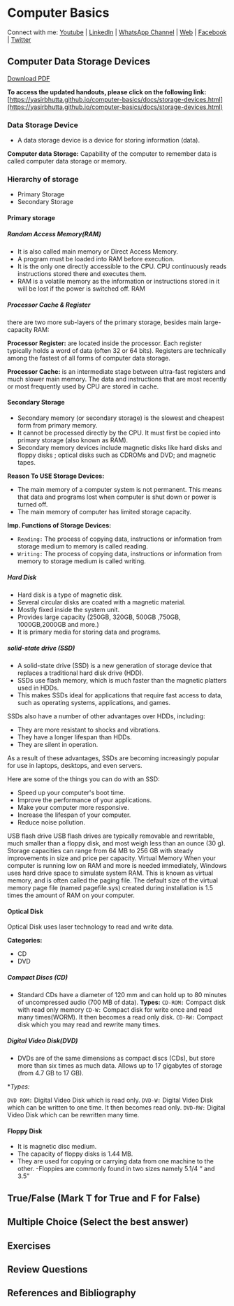 # Computer Basics

Connect with me: [Youtube](https://www.youtube.com/yasirbhutta) | [LinkedIn](https://www.linkedin.com/in/yasirbhutta/) | [WhatsApp Channel](https://whatsapp.com/channel/0029VaC3BC160eBZZSs3CW0c) | [Web](https://yasirbhutta.github.io/) | [Facebook](https://www.facebook.com/yasirbhutta786) | [Twitter](https://twitter.com/yasirbhutta)

## Computer Data Storage Devices

[Download PDF](https://yasirbhutta.github.io/computer-basics/docs/storage-devices.pdf)

**To access the updated handouts, please click on the following link:**
[https://yasirbhutta.github.io/computer-basics/docs/storage-devices.html](https://yasirbhutta.github.io/computer-basics/docs/storage-devices.html)

### Data Storage Device

- A data storage device is a device for storing information (data).

**Computer data Storage:** Capability of the computer to remember data is called computer data storage or memory.

### Hierarchy of storage

- Primary Storage
- Secondary Storage

#### Primary storage

##### Random Access Memory(RAM)

- It is also called main memory or Direct Access Memory.
- A program must be loaded into RAM before execution.
- It is the only one directly accessible to the CPU. CPU continuously reads instructions stored there and executes them.   
- RAM is a volatile memory as the information or instructions stored in it will be lost if the power is switched off. 
RAM

##### Processor Cache & Register

there are two more sub-layers of the primary storage, besides main large-capacity RAM:

**Processor Register:** are located inside the processor. Each register typically holds a word of data (often 32 or 64 bits). Registers are technically among the fastest of all forms of computer data storage.

**Processor Cache:** is an intermediate stage between ultra-fast registers and much slower main memory. The data and instructions that are most recently or most frequently used by CPU are stored in cache.

#### Secondary Storage

- Secondary memory (or secondary storage) is the slowest and cheapest form from primary memory.
- It cannot be processed directly by the CPU. It must first be copied into primary storage (also known as RAM).
- Secondary memory devices include magnetic disks like hard disks and floppy disks ; optical disks such as CDROMs and DVD; and magnetic tapes.
  
**Reason To USE Storage Devices:**

- The main memory of a computer system is not permanent. This means that data and programs lost when computer is shut down or power is turned off.
- The main memory of computer has limited storage capacity.

**Imp. Functions of Storage Devices:**

- `Reading:` The process of copying data, instructions or information from storage medium to memory is called reading.
- `Writing:` The process of copying data, instructions or information from memory to storage medium is called writing.

##### Hard Disk

- Hard disk is a type of magnetic disk.
- Several circular disks are coated with a magnetic material.
- Mostly fixed inside the system unit.
- Provides large capacity (250GB, 320GB, 500GB ,750GB, 1000GB,2000GB and more.)
- It is primary media for storing data and programs.

##### solid-state drive (SSD)

- A solid-state drive (SSD) is a new generation of storage device that replaces a traditional hard disk drive (HDD).
- SSDs use flash memory, which is much faster than the magnetic platters used in HDDs.
- This makes SSDs ideal for applications that require fast access to data, such as operating systems, applications, and games. 

SSDs also have a number of other advantages over HDDs, including:

- They are more resistant to shocks and vibrations.
- They have a longer lifespan than HDDs.
- They are silent in operation.

As a result of these advantages, SSDs are becoming increasingly popular for use in laptops, desktops, and even servers.

Here are some of the things you can do with an SSD:

- Speed up your computer's boot time.
- Improve the performance of your applications.
- Make your computer more responsive.
- Increase the lifespan of your computer.
- Reduce noise pollution.


USB flash drive
USB flash drives are typically removable and rewritable, much smaller than a floppy disk, and most weigh less than an ounce (30 g).
Storage capacities can range from 64 MB to 256 GB with steady improvements in size and price per capacity.
Virtual Memory
When your computer is running low on RAM and more is needed immediately, Windows uses hard drive space to simulate system RAM. This is known as virtual memory, and is often called the paging file. 
The default size of the virtual memory page file (named pagefile.sys) created during installation is 1.5 times the amount of RAM on your computer.

#### Optical Disk

Optical Disk uses laser technology to read and write data.

**Categories:**

- CD
- DVD

##### Compact Discs (CD)

- Standard CDs have a diameter of 120 mm and can hold up to 80 minutes of uncompressed audio (700 MB of data).
**Types:**
`CD-ROM:` Compact disk with read only memory
`CD-W:` Compact disk for write once and read many times(WORM).  It then becomes a read only disk.
`CD-RW:` Compact disk which you may read and rewrite many times.

##### Digital Video Disk(DVD)

- DVDs are of the same dimensions as compact discs (CDs), but store more than six times as much data. Allows up to 17 gigabytes of storage (from 4.7 GB to 17 GB).

**Types:*

`DVD ROM:` Digital Video Disk which is read only.
`DVD-W:` Digital Video Disk which can be written to one time.  It then becomes read only.
`DVD-RW:` Digital Video Disk which can be rewritten many time.

#### Floppy Disk

- It is magnetic disc medium.
- The capacity of floppy disks is 1.44 MB.
- They are used for copying or carrying data from one machine to the other.
-Floppies are commonly found in two sizes namely 5.1/4 “ and 3.5”

## True/False (Mark T for True and F for False)

## Multiple Choice (Select the best answer)

## Exercises

## Review Questions

## References and Bibliography
